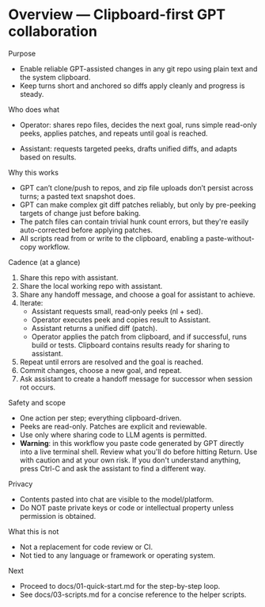 # Overview — Clipboard-first GPT collaboration

Purpose
- Enable reliable GPT-assisted changes in any git repo using plain text and the system clipboard.
- Keep turns short and anchored so diffs apply cleanly and progress is steady.

Who does what
- Operator: shares repo files, decides the next goal, runs simple read-only peeks, applies patches, and repeats until goal is reached.

- Assistant: requests targeted peeks, drafts unified diffs, and adapts based on results.

Why this works
- GPT can’t clone/push to repos, and zip file uploads don’t persist across turns; a pasted text snapshot does.
- GPT can make complex git diff patches reliably, but only by pre-peeking targets of change just before baking.
- The patch files can contain trivial hunk count errors, but they're easily auto-corrected before applying patches.
- All scripts read from or write to the clipboard, enabling a paste-without-copy workflow.

Cadence (at a glance)
1) Share this repo with assistant.
2) Share the local working repo with assistant.
3) Share any handoff message, and choose a goal for assistant to achieve.
4) Iterate:
   - Assistant requests small, read‑only peeks (nl + sed).
   - Operator executes peek and copies result to Assistant.
   - Assistant returns a unified diff (patch).
   - Operator applies the patch from clipboard, and if successful, runs build or tests. Clipboard contains results ready for sharing to assistant.
5) Repeat until errors are resolved and the goal is reached.
6) Commit changes, choose a new goal, and repeat.
7) Ask assistant to create a handoff message for successor when session rot occurs.

Safety and scope
- One action per step; everything clipboard-driven.
- Peeks are read-only. Patches are explicit and reviewable.
- Use only where sharing code to LLM agents is permitted.
- **Warning**: in this workflow you paste code generated by GPT directly into a live terminal shell. Review what you'll do before hitting Return. Use with caution and at your own risk. If you don't understand anything, press Ctrl-C and ask the assistant to find a different way.

Privacy
- Contents pasted into chat are visible to the model/platform.
- Do NOT paste private keys or code or intellectual property unless permission is obtained.

What this is not
- Not a replacement for code review or CI.
- Not tied to any language or framework or operating system.

Next
- Proceed to docs/01-quick-start.md for the step-by-step loop.
- See docs/03-scripts.md for a concise reference to the helper scripts.
